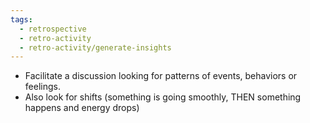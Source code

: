 ```yaml
---
tags:
  - retrospective
  - retro-activity
  - retro-activity/generate-insights
---
```


- Facilitate a discussion looking for patterns of events, behaviors or feelings.
- Also look for shifts (something is going smoothly, THEN something happens and energy drops)
